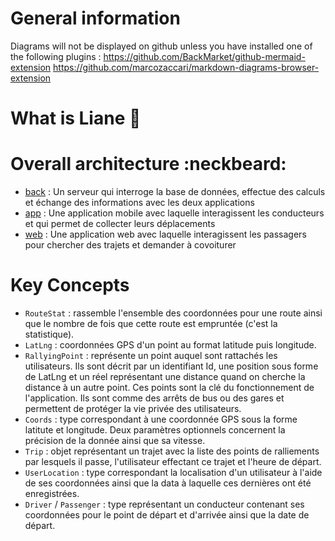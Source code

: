 # General information
Diagrams will not be displayed on github unless you have installed one of the following plugins : 
https://github.com/BackMarket/github-mermaid-extension
https://github.com/marcozaccari/markdown-diagrams-browser-extension


# What is Liane :seedling:

# Overall architecture :neckbeard:

- [back](back/README.md) : Un serveur qui interroge la base de données, effectue des calculs et échange des informations avec les deux applications
- [app](app/README.md) : Une application mobile avec laquelle interagissent les conducteurs et qui permet de collecter leurs déplacements
- [web](web/README.md) : Une application web avec laquelle interagissent les passagers pour chercher des trajets et demander à covoiturer

# Key Concepts

- `RouteStat` : rassemble l'ensemble des coordonnées pour une route ainsi que le nombre de fois que cette route est empruntée (c'est la statistique).
- `LatLng` : coordonnées GPS d'un point au format latitude puis longitude.
- `RallyingPoint` : représente un point auquel sont rattachés les utilisateurs. Ils sont décrit par un identifiant Id, une position sous forme de LatLng et un réel représentant une distance quand on cherche la distance à un autre point. Ces points sont la clé du fonctionnement de l'application. Ils sont comme des arrêts de bus ou des gares et permettent de protéger la vie privée des utilisateurs.
- `Coords` : type correspondant à une coordonnée GPS sous la forme latitute et longitude. Deux paramètres optionnels concernent la précision de la donnée ainsi que sa vitesse.
- `Trip` : objet représentant un trajet avec la liste des points de ralliements par lesquels il passe, l'utilisateur effectant ce trajet et l'heure de départ.
- `UserLocation` : type correspondant la localisation d'un utilisateur à l'aide de ses coordonnées ainsi que la data à laquelle ces dernières ont été enregistrées.
- `Driver` / `Passenger` : type représentant un conducteur contenant ses coordonnées pour le point de départ et d'arrivée ainsi que la date de départ.
